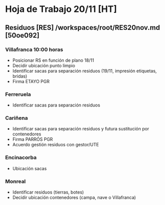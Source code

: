 # Hoja de Trabajo 20/11 [HT]
## Residuos [RES] /workspaces/root/RES20nov.md [50oe092]
### Villafranca 10:00 horas
- Posicionar RS en función de plano 18/11
- Decidir ubicación punto limpio
- Identificar sacas para separación residuos (19/11, impresión etiquetas, bridas)
- Firma ETAYO PGR

### Ferreruela
- Identificar sacas para separación residuos

### Cariñena
- Identificar sacas para separación residuos y futura sustitución por contenedores
- Firma PARRÓS PGR
- Acuerdo gestión residuos con gestor/UTE

### Encinacorba
- Ubicación sacas

### Monreal
- Identificar residuos (tierras, botes)
- Decidir ubicación contenedores (campa, nave o Villafranca)